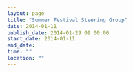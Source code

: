 ```yaml
---
layout: page
title: "Summer Festival Steering Group"
date: 2014-01-11
publish_date: 2014-01-29 09:00:00
start_date: 2014-01-11
end_date: 
time: ""
location: ""
---
```


